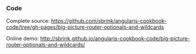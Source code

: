 ### Code

Complete source:
<https://github.com/sbrink/angularjs-cookbook-code/tree/gh-pages/big-picture-router-optionals-and-wildcards>

Online demo:
<http://sbrink.github.io/angularjs-cookbook-code/big-picture-router-optionals-and-wildcards/>